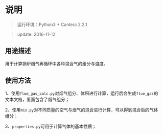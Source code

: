 # 说明

> 运行环境：Python3 + Cantera 2.2.1

> update: 2016-11-12

## 用途描述

用于计算锅炉烟气再循环中各种混合气的组分与温度。

## 使用方法

1、使用`flue_gas_calc.py`对烟气组分、体积进行计算，运行后会生成`flue_gas`的文本文档，里面包含了烟气组分；

2、使用`mix.py`对不同质量的空气与烟气的混合进行计算，可以得到混合后的气体组分；

3、`properties.py`可用于计算气体的基本性质；
